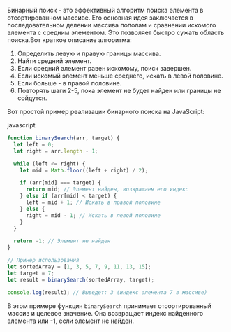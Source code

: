 Бинарный поиск - это эффективный алгоритм поиска элемента в отсортированном массиве. Его основная идея заключается в последовательном делении массива пополам и сравнении искомого элемента с средним элементом. Это позволяет быстро сужать область поиска.Вот краткое описание алгоритма:

1. Определить левую и правую границы массива.
2. Найти средний элемент.
3. Если средний элемент равен искомому, поиск завершен.
4. Если искомый элемент меньше среднего, искать в левой половине.
5. Если больше - в правой половине.
6. Повторять шаги 2-5, пока элемент не будет найден или границы не сойдутся.

Вот простой пример реализации бинарного поиска на JavaScript:

javascript
```js
function binarySearch(arr, target) {
  let left = 0;
  let right = arr.length - 1;

  while (left <= right) {
    let mid = Math.floor((left + right) / 2);

    if (arr[mid] === target) {
      return mid; // Элемент найден, возвращаем его индекс
    } else if (arr[mid] < target) {
      left = mid + 1; // Искать в правой половине
    } else {
      right = mid - 1; // Искать в левой половине
    }
  }

  return -1; // Элемент не найден
}

// Пример использования
let sortedArray = [1, 3, 5, 7, 9, 11, 13, 15];
let target = 7;
let result = binarySearch(sortedArray, target);

console.log(result); // Выведет: 3 (индекс элемента 7 в массиве)
```
В этом примере функция `binarySearch` принимает отсортированный массив и целевое значение. Она возвращает индекс найденного элемента или -1, если элемент не найден.
